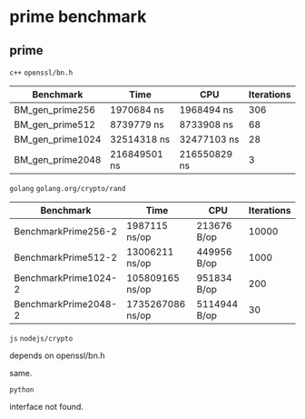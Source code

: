 # prime benchmark

## prime

`c++` `openssl/bn.h`

|Benchmark    |             Time     |        CPU |  Iterations|
|-------------|-----------------------|--------------|---------|
|BM_gen_prime256   |  1970684 ns  |    1968494 ns |         306|
|BM_gen_prime512  |   8739779 ns  |    8733908 ns  |         68|
|BM_gen_prime1024 |  32514318 ns  |   32477103 ns  |         28|
|BM_gen_prime2048 | 216849501 ns  |  216550829 ns  |          3|

`golang` `golang.org/crypto/rand`

|Benchmark    |             Time     |        CPU |  Iterations|
|-------------|-----------------------|--------------|---------|
|BenchmarkPrime256-2       |            1987115 ns/op    |      213676 B/op       |10000 |
|BenchmarkPrime512-2      |            13006211 ns/op     |     449956 B/op      | 1000 |
|BenchmarkPrime1024-2    |              105809165 ns/op    |      951834 B/op   |    200|
|BenchmarkPrime2048-2   |               1735267086 ns/op    |     5114944 B/op |     30|

`js` `nodejs/crypto`

depends on openssl/bn.h

same.

`python`

interface not found.